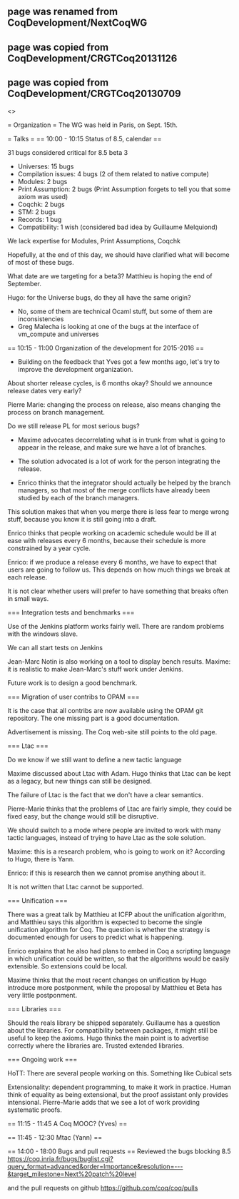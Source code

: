## page was renamed from CoqDevelopment/NextCoqWG
## page was copied from CoqDevelopment/CRGTCoq20131126
## page was copied from CoqDevelopment/CRGTCoq20130709
<<TableOfContents>>

= Organization =
The WG was held in Paris, on Sept. 15th.

= Talks =
== 10:00 - 10:15 Status of 8.5, calendar ==

31 bugs considered critical for 8.5 beta 3

  * Universes: 15 bugs
  * Compilation issues: 4 bugs (2 of them related to native compute)
  * Modules: 2 bugs
  * Print Assumption: 2 bugs (Print Assumption forgets to tell you that some axiom was used)
  * Coqchk: 2 bugs
  * STM: 2 bugs
  * Records: 1 bug
  * Compatibility: 1 wish (considered bad idea by Guillaume Melquiond)

We lack expertise for Modules, Print Assumptions, Coqchk

Hopefully, at the end of this day, we should have clarified what will become of most of these bugs.

What date are we targeting for a beta3?  Matthieu is hoping the end of September.

Hugo: for the Universe bugs, do they all have the same origin?
  * No, some of them are technical Ocaml stuff, but some of them are inconsistencies
  * Greg Malecha is looking at one of the bugs at the interface of vm_compute and universes

== 10:15 - 11:00 Organization of the development for 2015-2016 ==

- Building on the feedback that Yves got a few months ago, let's try to improve the development organization.

About shorter release cycles, is 6 months okay?  Should we announce release dates very early?

Pierre Marie: changing the process on release, also means changing the process on branch management.

Do we still release PL for most serious bugs?

- Maxime advocates decorrelating what is in trunk from what is going to appear in the release, and make sure we have a lot of branches.

- The solution advocated is a lot of work for the person integrating the release.

- Enrico thinks that the integrator should actually be helped by the branch managers, so that most of the merge conflicts have already been studied by each of the branch managers.

This solution makes that when you merge there is less fear to merge wrong stuff, because you know it is still going into a draft.

Enrico thinks that people working on academic schedule would be ill at ease with releases every 6 months, because their schedule is more constrained by a year cycle.

Enrico: if we produce a release every 6 months, we have to expect that users are going to follow us.  This depends on how much things we break at each release.
 
It is not clear whether users will prefer to have something that breaks often in small ways.

=== Integration tests and benchmarks ===

Use of the Jenkins platform works fairly well.  There are random problems with the windows slave.

We can all start tests on Jenkins

Jean-Marc Notin is also working on a tool to display bench results.  Maxime: it is realistic to make Jean-Marc's stuff work under Jenkins.

Future work is to design a good benchmark.

=== Migration of user contribs to OPAM ===

It is the case that all contribs are now available using the OPAM git repository.  The one missing part is a good documentation.

Advertisement is missing.  The Coq web-site still points to the old page.

=== Ltac ===

Do we know if we still want to define a new tactic language

Maxime discussed about Ltac with Adam.  Hugo thinks that Ltac can be kept as a legacy, but new things can still be designed.

The failure of Ltac is the fact that we don't have a clear semantics.

Pierre-Marie thinks that the problems of Ltac are fairly simple, they could be fixed easy, but the change would still be disruptive.

We should switch to a mode where people are invited to work with many tactic languages, instead of trying to have Ltac as the sole solution.

Maxime: this is a research problem, who is going to work on it?  According to Hugo, there is Yann.

Enrico: if this is research then we cannot promise anything about it.

It is not written that Ltac cannot be supported.

=== Unification ===

There was a great talk by Matthieu at ICFP about the unification algorithm, and Matthieu says this algorithm is expected to become the single unification algorithm for Coq.  The question is whether the strategy is documented enough for users to predict what is happening.

Enrico explains that he also had plans to embed in Coq a scripting language in which unification could be written, so that the algorithms would be easily extensible.  So extensions could be local.

Maxime thinks that the most recent changes on unification by Hugo introduce more postponment, while the proposal by Matthieu et Beta has very little postponment.

=== Libraries ===

Should the reals library be shipped separately.  Guillaume has a question about the libraries.  For compatibility between packages, it might still be useful to keep the axioms.  Hugo thinks the main point is to advertise correctly where the libraries are.  Trusted extended libraries.

=== Ongoing work ===

HoTT: There are several people working on this.  Something like Cubical sets

Extensionality: dependent programming, to make it work in practice.  Human think of equality as being extensional, but the proof assistant only provides intensional.  Pierre-Marie adds that we see a lot of work providing systematic proofs.

== 11:15 - 11:45 A Coq MOOC? (Yves) ==

== 11:45 - 12:30 Mtac (Yann) ==

== 14:00 - 18:00 Bugs and pull requests ==
Reviewed the bugs blocking 8.5
https://coq.inria.fr/bugs/buglist.cgi?query_format=advanced&order=Importance&resolution=---&target_milestone=Next%20patch%20level

and the pull requests on github
https://github.com/coq/coq/pulls
